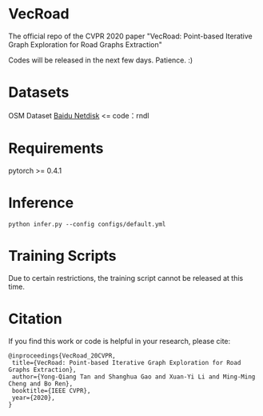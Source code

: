 # VecRoad
The official repo of the CVPR 2020 paper "VecRoad: Point-based Iterative Graph Exploration for Road Graphs Extraction"

Codes will be released in the next few days. Patience. :)

# Datasets
OSM Dataset [Baidu Netdisk](https://pan.baidu.com/s/1a4-62RjEgPJ44cGghFeeWg) <= code：rndl

# Requirements
pytorch >= 0.4.1

# Inference
```
python infer.py --config configs/default.yml
```

# Training Scripts
Due to certain restrictions, the training script cannot be released at this time.

# Citation
If you find this work or code is helpful in your research, please cite:
```
@inproceedings{VecRoad_20CVPR,
 title={VecRoad: Point-based Iterative Graph Exploration for Road Graphs Extraction},
 author={Yong-Qiang Tan and Shanghua Gao and Xuan-Yi Li and Ming-Ming Cheng and Bo Ren},
 booktitle={IEEE CVPR},
 year={2020},
}
```
